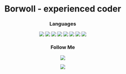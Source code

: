 <h1 align="center">Borwoll - experienced coder </h1>

<h3 align="center">Languages</h1>
<p align="center">
  <img src="https://img.shields.io/badge/-C-090909?style=for-the-badge&logo=C&logoColor=6296CC">
  <img src="https://img.shields.io/badge/-C++-090909?style=for-the-badge&logo=C%2b%2b&logoColor=3776AB">
  <img src="https://img.shields.io/badge/-Python-090909?style=for-the-badge&logo=python&logoColor=7E29CD">
  <img src="https://img.shields.io/badge/-HTML-090909?style=for-the-badge&logo=HTML5&logoColor=E34F26">
  <img src="https://img.shields.io/badge/-CSS-090909?style=for-the-badge&logo=css3&logoColor=1572B6">
  <img src="https://img.shields.io/badge/-JS-090909?style=for-the-badge&logo=JavaScript&logoColor=239120">
  <img src="https://img.shields.io/badge/-PHP-090909?style=for-the-badge&logo=PHP&logoColor=CEFF91">
  <img src="https://img.shields.io/badge/-Kotlin-090909?style=for-the-badge&logo=Kotlin&logoColor=E861A5">
</p>

<h3 align="center">Follow Me</h1>
<p align="center">
  <a href="https://www.youtube.com/channel/UCrkwfl6GIgAcZRzAqqOOFjw"><img src="https://img.shields.io/badge/-YouTube-090909?style=for-the-badge&logo=YouTube&logoColor=FF0000"></a>
</p>


<p align="center">
  <img src="https://github-readme-stats.vercel.app/api?username=Borwoll&theme=bear&show_icons=true&hide_border=true&count_private=true&locale=ru">
</p>
